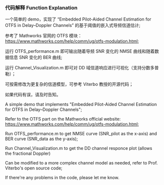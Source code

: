 ###  代码解释 Function Explanation ###

一个简单的 demo，实现了 “Embedded Pilot-Aided Channel Estimation for OTFS in Delay–Doppler Channels” 的基于阈值的嵌入式导频信道估计;

参考了 Mathworks 官网的 OTFS 模块： https://www.mathworks.com/help/comm/ug/otfs-modulation.html;

运行 OTFS_performance.m 即可输出随着导频 SNR 变化的 NMSE 曲线和随着数据信息 SNR 变化的 BER 曲线;

运行 Channel_Visualization.m 即可对 DD 域信道响应进行可视化（支持分数多普勒）；

可按需修改为更复杂的信道模型，可参考 Viterbo 教授的开源代码；

如果代码有误，请及时告知。

A simple demo that implements "Embedded Pilot-Aided Channel Estimation for OTFS in Delay–Doppler Channels";

Refer to the OTFS part on the Mathworks official website: https://www.mathworks.com/help/comm/ug/otfs-modulation.html;

Run OTFS_performance.m to get NMSE curve (SNR_pilot as the x-axis) and BER curve (SNR_data as the y-axis);

Run Channel_Visualization.m to get the DD channel responce plot (allows the fractional Doppler)

Can be modified to a more complex channel model as needed, refer to Prof. Viterbo's open source code;

If there're any problems in the code, please let me know.

